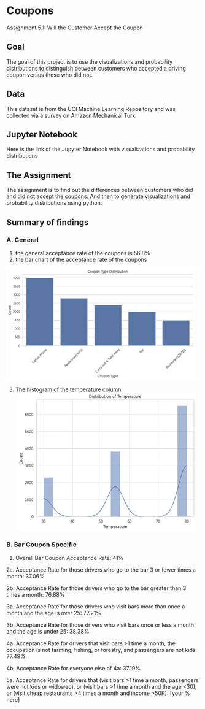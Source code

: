 # Coupons
Assignment 5.1: Will the Customer Accept the Coupon

## Goal
The goal of this project is to use the visualizations and probability distributions to distinguish between customers who accepted a driving coupon versus those who did not.

## Data
This dataset is from the UCI Machine Learning Repository and was collected via a survey on Amazon Mechanical Turk.

## Jupyter Notebook
Here is the link of the Jupyter Notebook with visualizations and probability distributions

## The Assignment
The assignment is to find out the differences between customers who did and did not accept the coupons.  And then to generate visualizations and probability distributions using python.

## Summary of findings

### A. General
1. the general acceptance rate of the coupons is 56.8%
2. the bar chart of the acceptance rate of the coupons

![image_alt](https://github.com/StanleyWan/Coupon/blob/main/findings/Coupon_Type_Distribution.png)

3. The histogram of the temperature column
![image_alt](https://github.com/StanleyWan/Coupon/blob/main/findings/temperature%20distribution.png)

### B. Bar Coupon Specific

1. Overall Bar Coupon Acceptance Rate: 41%

2a. Acceptance Rate for those drivers who go to the bar 3 or fewer times a month: 37.06%

2b. Acceptance Rate for those drivers who go to the bar greater than 3 times a month: 76.88%

3a. Acceptance Rate for those drivers who visit bars more than once a month and the age is over 25: 77.21%

3b. Acceptance Rate for those drivers who visit bars once or less a month and the age is under 25: 38.38%

4a. Acceptance Rate for drivers that visit bars >1 time a month, the occupation is not farming, fishing, or forestry, and passengers are not kids: 77.49%

4b. Acceptance Rate for everyone else of 4a: 37.19%

5a. Acceptance Rate for drivers that (visit bars >1 time a month, passengers were not kids or widowed), or (visit bars >1 time a month and the age <30), or (visit cheap restaurants >4 times a month and income >50K): [your % here]
